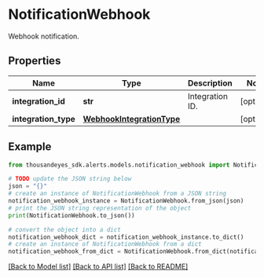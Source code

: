 # NotificationWebhook

Webhook notification.

## Properties

Name | Type | Description | Notes
------------ | ------------- | ------------- | -------------
**integration_id** | **str** | Integration ID. | [optional] 
**integration_type** | [**WebhookIntegrationType**](WebhookIntegrationType.md) |  | [optional] 

## Example

```python
from thousandeyes_sdk.alerts.models.notification_webhook import NotificationWebhook

# TODO update the JSON string below
json = "{}"
# create an instance of NotificationWebhook from a JSON string
notification_webhook_instance = NotificationWebhook.from_json(json)
# print the JSON string representation of the object
print(NotificationWebhook.to_json())

# convert the object into a dict
notification_webhook_dict = notification_webhook_instance.to_dict()
# create an instance of NotificationWebhook from a dict
notification_webhook_from_dict = NotificationWebhook.from_dict(notification_webhook_dict)
```
[[Back to Model list]](../README.md#documentation-for-models) [[Back to API list]](../README.md#documentation-for-api-endpoints) [[Back to README]](../README.md)


